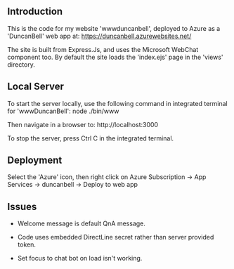 ## Introduction
This is the code for my website 'wwwduncanbell', deployed to Azure as a 'DuncanBell' web app at:
https://duncanbell.azurewebsites.net/

The site is built from Express.Js, and uses the Microsoft WebChat component too.
By default the site loads the 'index.ejs' page in the 'views' directory.


## Local Server
To start the server locally, use the following command in integrated terminal for 'wwwDuncanBell':
   node ./bin/www

Then navigate in a browser to:
   http://localhost:3000

To stop the server, press Ctrl C in the integrated terminal.


## Deployment
Select the 'Azure' icon, then right click on Azure Subscription -> App Services -> duncanbell -> Deploy to web app


## Issues
* Welcome message is default QnA message.

* Code uses embedded DirectLine secret rather than server provided token.

* Set focus to chat bot on load isn't working.
